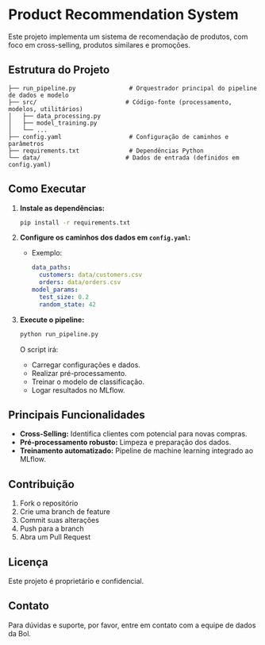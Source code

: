 # Product Recommendation System

Este projeto implementa um sistema de recomendação de produtos, com foco em cross-selling, produtos similares e promoções.

## Estrutura do Projeto

```
├── run_pipeline.py               # Orquestrador principal do pipeline de dados e modelo
├── src/                         # Código-fonte (processamento, modelos, utilitários)
│   ├── data_processing.py
│   ├── model_training.py
│   └── ...
├── config.yaml                   # Configuração de caminhos e parâmetros
├── requirements.txt              # Dependências Python
└── data/                        # Dados de entrada (definidos em config.yaml)
```

## Como Executar

1. **Instale as dependências:**
   ```bash
   pip install -r requirements.txt
   ```

2. **Configure os caminhos dos dados em `config.yaml`:**
   - Exemplo:
     ```yaml
     data_paths:
       customers: data/customers.csv
       orders: data/orders.csv
     model_params:
       test_size: 0.2
       random_state: 42
     ```

3. **Execute o pipeline:**
   ```bash
   python run_pipeline.py
   ```

   O script irá:
   - Carregar configurações e dados.
   - Realizar pré-processamento.
   - Treinar o modelo de classificação.
   - Logar resultados no MLflow.

## Principais Funcionalidades

- **Cross-Selling:** Identifica clientes com potencial para novas compras.
- **Pré-processamento robusto:** Limpeza e preparação dos dados.
- **Treinamento automatizado:** Pipeline de machine learning integrado ao MLflow.

## Contribuição

1. Fork o repositório
2. Crie uma branch de feature
3. Commit suas alterações
4. Push para a branch
5. Abra um Pull Request

## Licença

Este projeto é proprietário e confidencial.

## Contato

Para dúvidas e suporte, por favor, entre em contato com a equipe de dados da Bol.

